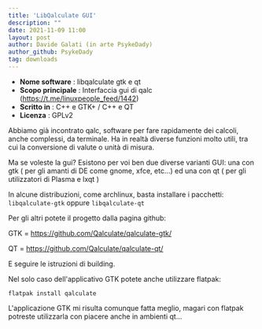```yaml
---
title: 'LibQalculate GUI'
description: ""
date: 2021-11-09 11:00
layout: post
author: Davide Galati (in arte PsykeDady)
author_github: PsykeDady
tag: downloads
---
```


- **Nome software**   : libqalculate gtk e qt
- **Scopo principale** : Interfaccia gui di qalc (https://t.me/linuxpeople_feed/1442) 
- **Scritto in** : C++ e GTK+ / C++ e QT
- **Licenza** : GPLv2

Abbiamo già incontrato qalc, software per fare rapidamente dei calcoli, anche complessi, da terminale. 
Ha in realtà diverse funzioni molto utili, tra cui la conversione di valute o unità di misura. 

Ma se voleste la gui? 
Esistono per voi ben due diverse varianti GUI: una con gtk ( per gli amanti di DE come gnome, xfce, etc...) ed una con qt ( per gli utilizzatori di Plasma e lxqt )

In alcune distribuzioni, come archlinux, basta installare i pacchetti: `libqalculate-gtk` oppure `libqalculate-qt`

Per gli altri potete il progetto dalla pagina github: 

GTK = https://github.com/Qalculate/qalculate-gtk/

QT   = https://github.com/Qalculate/qalculate-qt/

E seguire le istruzioni di building.

Nel solo caso dell'applicativo GTK potete anche utilizzare flatpak: 

```
flatpak install qalculate
```

L'applicazione GTK mi risulta comunque fatta meglio, magari con flatpak potreste utilizzarla con piacere anche in ambienti qt...
